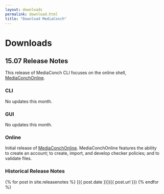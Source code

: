 ```yaml
---
layout: downloads
permalink: download.html
title: "Download MediaConch"
---
```


# Downloads

## 15.07 Release Notes

This release of MediaConch CLI focuses on the online shell, [MediaConchOnline](https://mediaarea.net/MediaConchOnline/).

### CLI

No updates this month.

### GUI

No updates this month.

### Online

Initial release of [MediaConchOnline](https://mediaarea.net/MediaConchOnline/). MediaConchOnline features the ability to create an account; to create, import, and develop checker policies; and to validate files.

### Historical Release Notes

{% for post in site.releasenotes %}
[{{ post.date }}]({{ post.url }})
{% endfor %}
